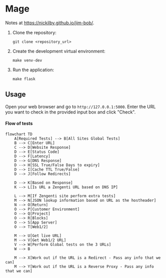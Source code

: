 # Mage

Notes at <https://nickilby.github.io/jim-bob/>.

1. Clone the repository:
    ```
    git clone <repository_url>
    ```

2. Create the development virtual environment:
    ```
    make venv-dev
    ```

3. Run the application:
    ```
    make flask
    ```

## Usage

Open your web browser and go to `http://127.0.0.1:5000`.
Enter the URL you want to check in the provided input box and click "Check".

#### Flow of tests

```mermaid
flowchart TD
    A[Required Tests] --> B[All Sites Global Tests]
    B --> C[Enter URL]
    C --> D[Website Response]
    D --> E[Status Code]
    D --> F[Latency]
    D --> G[DNS Response]
    D --> H[SSL True/False Days to expiry]
    D --> I[Cache TTL True/False]
    D --> J[Follow Redirects]

    D --> K[Based on Response]
    K --> L[Is URL a Zengenti URL based on DNS IP]

    L --> M[If Zengenti site perform extra tests]
    M --> N[JSON lookup information based on URL as the hostheader]
    N --> O[Return]
    O --> P[Customer Environment]
    O --> Q[Project]
    O --> R[Blocks]
    O --> S[App Server]
    O --> T[Web1/2]

    M --> U[Get live URL]
    M --> V[Get Web1/2 URL]
    V --> W[Perform Global tests on the 3 URLs]
    W --> B

    M --> X[Work out if the URL is a Redirect - Pass any info that we can]
    M --> Y[Work out if the URL is a Reverse Proxy - Pass any info that we can]
```
